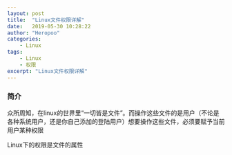```yaml
---
layout: post
title:  "Linux文件权限详解"
date:   2019-05-30 10:28:22
author: "Heropoo"
categories: 
    - Linux 
tags:
    - Linux
    - 权限
excerpt: "Linux文件权限详解"
---
```

### 简介

众所周知，在linux的世界里“一切皆是文件”。而操作这些文件的是用户（不论是各种系统用户，还是你自己添加的登陆用户）想要操作这些文件，必须要赋予当前用户某种权限

Linux下的权限是文件的属性
